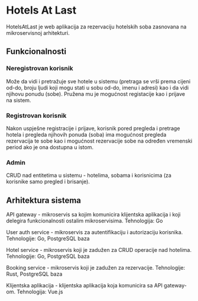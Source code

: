 # Hotels At Last
HotelsAtLast je web aplikacija za rezervaciju hotelskih soba zasnovana na mikroservisnoj arhitekturi.

## Funkcionalnosti

### Neregistrovan korisnik
Može da vidi i pretražuje sve hotele u sistemu (pretraga se vrši prema cijeni od-do, broju ljudi koji mogu stati u sobu od-do, imenu i adresi) kao i da vidi njihovu ponudu (sobe). Pružena mu je mogućnost registacije kao i prijave na sistem.

### Registrovan korisnik
Nakon uspješne registracije i prijave, korisnik pored pregleda i pretrage hotela i pregleda njihovih ponuda (soba) ima mogućnost pregleda rezervacija te sobe kao i mogućnost rezervacije sobe na određen vremenski period ako je ona dostupna u istom.

### Admin
CRUD nad entitetima u sistemu - hotelima, sobama i korisnicima (za korisnike samo pregled i brisanje).

## Arhitektura sistema

API gateway - mikroservis sa kojim komunicira klijentska aplikacija i koji delegira funkcionalnosti ostalim mikroservisima. Tehnologija: Go

User auth service - mikroservis za autentifikaciju i autorizaciju korisnika. Tehnologije: Go, PostgreSQL baza

Hotel service - mikroservis koji je zadužen za CRUD operacije nad hotelima. Tehnologije: Go, PostgreSQL baza

Booking service - mikroservis koji je zadužen za rezervacije. Tehnologije: Rust, PostgreSQL baza

Klijentska aplikacija - klijentska aplikacija koja komunicira sa API gateway-om. Tehnologija: Vue.js
